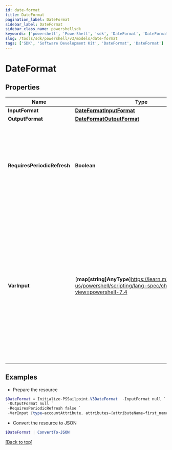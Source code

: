 ```yaml
---
id: date-format
title: DateFormat
pagination_label: DateFormat
sidebar_label: DateFormat
sidebar_class_name: powershellsdk
keywords: ['powershell', 'PowerShell', 'sdk', 'DateFormat', 'DateFormat'] 
slug: /tools/sdk/powershell/v3/models/date-format
tags: ['SDK', 'Software Development Kit', 'DateFormat', 'DateFormat']
---
```



# DateFormat

## Properties

Name | Type | Description | Notes
------------ | ------------- | ------------- | -------------
**InputFormat** | [**DateFormatInputFormat**](date-format-input-format) |  | [optional] 
**OutputFormat** | [**DateFormatOutputFormat**](date-format-output-format) |  | [optional] 
**RequiresPeriodicRefresh** | **Boolean** | A value that indicates whether the transform logic should be re-evaluated every evening as part of the identity refresh process | [optional] [default to $false]
**VarInput** | [**map[string]AnyType**]https://learn.microsoft.com/en-us/powershell/scripting/lang-spec/chapter-04?view=powershell-7.4 | This is an optional attribute that can explicitly define the input data which will be fed into the transform logic. If input is not provided, the transform will take its input from the source and attribute combination configured via the UI. | [optional] 

## Examples

- Prepare the resource
```powershell
$DateFormat = Initialize-PSSailpoint.V3DateFormat  -InputFormat null `
 -OutputFormat null `
 -RequiresPeriodicRefresh false `
 -VarInput {type=accountAttribute, attributes={attributeName=first_name, sourceName=Source}}
```

- Convert the resource to JSON
```powershell
$DateFormat | ConvertTo-JSON
```


[[Back to top]](#) 

